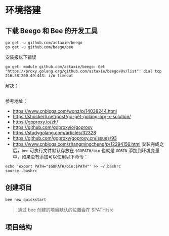

# 环境搭建
## 下载 Beego 和 Bee 的开发工具

```golang
go get -u github.com/astaxie/beego
go get -u github.com/beego/bee
```
安装报以下错误
```
go get: module github.com/astaxie/beego: Get "https://proxy.golang.org/github.com/astaxie/beego/@v/list": dial tcp 216.58.200.49:443: i/o timeout
```
解决：
```

```
参考地址：
+ https://www.cnblogs.com/wonz/p/14038244.html
+ https://shockerli.net/post/go-get-golang-org-x-solution/
+ https://goproxy.io/zh/
+ https://github.com/goproxyio/goproxy
+ https://studygolang.com/articles/32328
+ https://github.com/goproxy/goproxy.cn/issues/93
+ https://www.cnblogs.com/zhangmingcheng/p/12294156.html
安装完成之后，`bee` 可执行文件默认存放在 `$GOPATH/bin` 也就是 `GOBIN` 添加到环境变量中，如果没有添加可以使用以下命令：
```
echo 'export PATH="$GOPATH/bin:$PATH"' >> ~/.bashrc
source .bashrc
```
## 创建项目
```
bee new quickstart
```
> 通过 bee 创建的项目默认的位置会在 $PATH/src

## 项目结构
```

```
